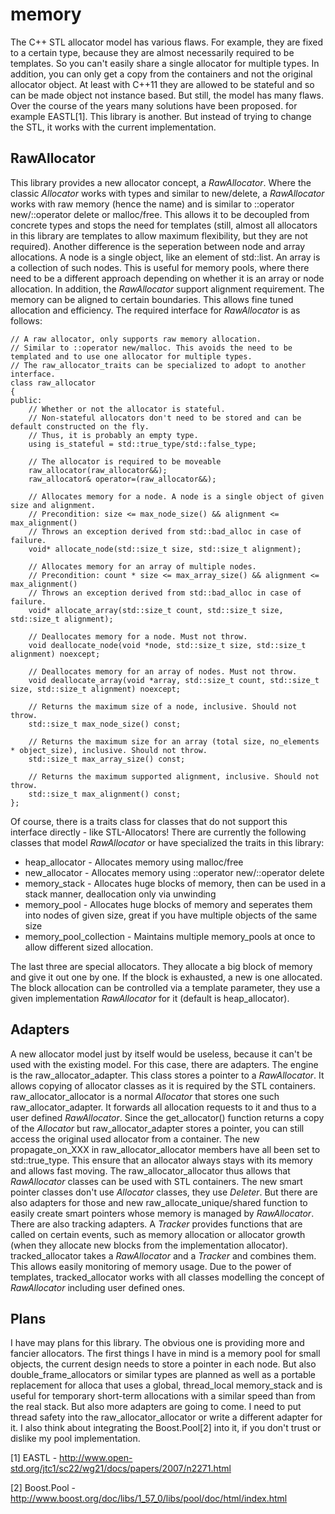 memory
======
The C++ STL allocator model has various flaws. For example, they are fixed to a certain type, because they are almost necessarily required to be templates. So you can't easily share a single allocator for multiple types. In addition, you can only get a copy from the containers and not the original allocator object. At least with C++11 they are allowed to be stateful and so can be made object not instance based. But still, the model has many flaws.
Over the course of the years many solutions have been proposed. for example EASTL[1]. This library is another. But instead of trying to change the STL, it works with the current implementation.

RawAllocator
------------
This library provides a new allocator concept, a *RawAllocator*. Where the classic *Allocator* works with types and similar to new/delete, a *RawAllocator* works with raw memory (hence the name) and is similar to ::operator new/::operator delete or malloc/free. This allows it to be decoupled from concrete types and stops the need for templates (still, almost all allocators in this library are templates to allow maximum flexibility, but they are not required).
Another difference is the seperation between node and array allocations. A node is a single object, like an element of std::list. An array is a collection of such nodes. This is useful for memory pools, where there need to be a different approach depending on whether it is an array or node allocation.
In addition, the *RawAllocator* support alignment requirement. The memory can be aligned to certain boundaries. This allows fine tuned allocation and efficiency. The required interface for *RawAllocator* is as follows:

    // A raw allocator, only supports raw memory allocation.
    // Similar to ::operator new/malloc. This avoids the need to be templated and to use one allocator for multiple types.
    // The raw_allocator_traits can be specialized to adopt to another interface.
    class raw_allocator
    {
    public:
        // Whether or not the allocator is stateful.
        // Non-stateful allocators don't need to be stored and can be default constructed on the fly.
        // Thus, it is probably an empty type.
        using is_stateful = std::true_type/std::false_type;
         
        // The allocator is required to be moveable
        raw_allocator(raw_allocator&&);
        raw_allocator& operator=(raw_allocator&&);
        
        // Allocates memory for a node. A node is a single object of given size and alignment.
        // Precondition: size <= max_node_size() && alignment <= max_alignment()
        // Throws an exception derived from std::bad_alloc in case of failure.
        void* allocate_node(std::size_t size, std::size_t alignment);
        
        // Allocates memory for an array of multiple nodes.
        // Precondition: count * size <= max_array_size() && alignment <= max_alignment()
        // Throws an exception derived from std::bad_alloc in case of failure.
        void* allocate_array(std::size_t count, std::size_t size, std::size_t alignment);
        
        // Deallocates memory for a node. Must not throw.
        void deallocate_node(void *node, std::size_t size, std::size_t alignment) noexcept;
        
        // Deallocates memory for an array of nodes. Must not throw.
        void deallocate_array(void *array, std::size_t count, std::size_t size, std::size_t alignment) noexcept;
        
        // Returns the maximum size of a node, inclusive. Should not throw.
        std::size_t max_node_size() const;
        
        // Returns the maximum size for an array (total size, no_elements * object_size), inclusive. Should not throw.
        std::size_t max_array_size() const;
        
        // Returns the maximum supported alignment, inclusive. Should not throw.
        std::size_t max_alignment() const;
    };
Of course, there is a traits class for classes that do not support this interface directly - like STL-Allocators!
There are currently the following classes that model *RawAllocator* or have specialized the traits in this library:
* heap_allocator - Allocates memory using malloc/free
* new_allocator - Allocates memory using ::operator new/::operator delete
* memory_stack - Allocates huge blocks of memory, then can be used in a stack manner, deallocation only via unwinding
* memory_pool - Allocates huge blocks of memory and seperates them into nodes of given size, great if you have multiple objects of the same size
* memory_pool_collection - Maintains multiple memory_pools at once to allow different sized allocation.

The last three are special allocators. They allocate a big block of memory and give it out one by one. If the block is exhausted, a new is one allocated. The block allocation can be controlled via a template parameter, they use a given implementation *RawAllocator* for it (default is heap_allocator).

Adapters
--------
A new allocator model just by itself would be useless, because it can't be used with the existing model. For this case, there are adapters. The engine is the raw_allocator_adapter. This class stores a pointer to a *RawAllocator*. It allows copying of allocator classes as it is required by the STL containers. raw_allocator_allocator is a normal *Allocator* that stores one such raw_allocator_adapter. It forwards all allocation requests to it and thus to a user defined *RawAllocator*. Since the get_allocator() function returns a copy of the *Allocator* but raw_allocator_adapter stores a pointer, you can still access the original used allocator from a container. The new propagate_on_XXX in raw_allocator_allocator members have all been set to std::true_type. This ensure that an allocator always stays with its memory and allows fast moving. The raw_allocator_allocator thus allows that *RawAllocator* classes can be used with STL containers.
The new smart pointer classes don't use *Allocator* classes, they use *Deleter*. But there are also adapters for those and new raw_allocate_unique/shared function to easily create smart pointers whose memory is managed by *RawAllocator*.
There are also tracking adapters. A *Tracker* provides functions that are called on certain events, such as memory allocation or allocator growth (when they allocate new blocks from the implementation allocator). tracked_allocator takes a *RawAllocator* and a *Tracker* and combines them. This allows easily monitoring of memory usage. Due to the power of templates, tracked_allocator works with all classes modelling the concept of *RawAllocator* including user defined ones.

Plans
-----
I have may plans for this library. The obvious one is providing more and fancier allocators. The first things I have in mind is a memory pool for small objects, the current design needs to store a pointer in each node. But also double_frame_allocators or similar types are planned as well as a portable replacement for alloca that uses a global, thread_local memory_stack and is useful for temporary short-term allocations with a similar speed than from the real stack.
But also more adapters are going to come. I need to put thread safety into the raw_allocator_allocator or write a different adapter for it. I also think about integrating the Boost.Pool[2] into it, if you don't trust or dislike my pool implementation.

[1] EASTL - http://www.open-std.org/jtc1/sc22/wg21/docs/papers/2007/n2271.html

[2] Boost.Pool - http://www.boost.org/doc/libs/1_57_0/libs/pool/doc/html/index.html
